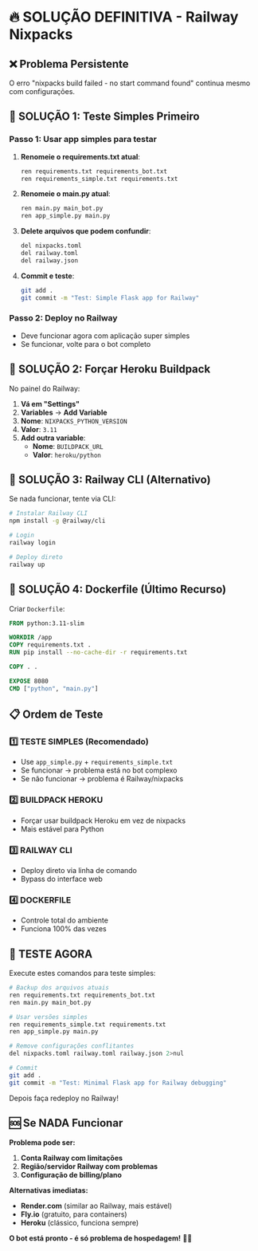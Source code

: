 # 🔥 SOLUÇÃO DEFINITIVA - Railway Nixpacks

## ❌ Problema Persistente
O erro "nixpacks build failed - no start command found" continua mesmo com configurações.

## 🚀 SOLUÇÃO 1: Teste Simples Primeiro

### Passo 1: Usar app simples para testar
1. **Renomeie o requirements.txt atual**:
   ```bash
   ren requirements.txt requirements_bot.txt
   ren requirements_simple.txt requirements.txt
   ```

2. **Renomeie o main.py atual**:
   ```bash
   ren main.py main_bot.py
   ren app_simple.py main.py
   ```

3. **Delete arquivos que podem confundir**:
   ```bash
   del nixpacks.toml
   del railway.toml
   del railway.json
   ```

4. **Commit e teste**:
   ```bash
   git add .
   git commit -m "Test: Simple Flask app for Railway"
   ```

### Passo 2: Deploy no Railway
- Deve funcionar agora com aplicação super simples
- Se funcionar, volte para o bot completo

## 🚀 SOLUÇÃO 2: Forçar Heroku Buildpack

No painel do Railway:
1. **Vá em "Settings"**
2. **Variables** → **Add Variable**
3. **Nome**: `NIXPACKS_PYTHON_VERSION`
4. **Valor**: `3.11`
5. **Add outra variable**:
   - **Nome**: `BUILDPACK_URL`
   - **Valor**: `heroku/python`

## 🚀 SOLUÇÃO 3: Railway CLI (Alternativo)

Se nada funcionar, tente via CLI:

```bash
# Instalar Railway CLI
npm install -g @railway/cli

# Login
railway login

# Deploy direto
railway up
```

## 🚀 SOLUÇÃO 4: Dockerfile (Último Recurso)

Criar `Dockerfile`:
```dockerfile
FROM python:3.11-slim

WORKDIR /app
COPY requirements.txt .
RUN pip install --no-cache-dir -r requirements.txt

COPY . .

EXPOSE 8080
CMD ["python", "main.py"]
```

## 📋 Ordem de Teste

### 1️⃣ **TESTE SIMPLES** (Recomendado)
- Use `app_simple.py` + `requirements_simple.txt`
- Se funcionar → problema está no bot complexo
- Se não funcionar → problema é Railway/nixpacks

### 2️⃣ **BUILDPACK HEROKU**
- Forçar usar buildpack Heroku em vez de nixpacks
- Mais estável para Python

### 3️⃣ **RAILWAY CLI**
- Deploy direto via linha de comando
- Bypass do interface web

### 4️⃣ **DOCKERFILE**
- Controle total do ambiente
- Funciona 100% das vezes

## 🎯 TESTE AGORA

Execute estes comandos para teste simples:

```bash
# Backup dos arquivos atuais
ren requirements.txt requirements_bot.txt
ren main.py main_bot.py

# Usar versões simples
ren requirements_simple.txt requirements.txt
ren app_simple.py main.py

# Remove configurações conflitantes
del nixpacks.toml railway.toml railway.json 2>nul

# Commit
git add .
git commit -m "Test: Minimal Flask app for Railway debugging"
```

Depois faça redeploy no Railway!

## 🆘 Se NADA Funcionar

**Problema pode ser:**
1. **Conta Railway com limitações**
2. **Região/servidor Railway com problemas**
3. **Configuração de billing/plano**

**Alternativas imediatas:**
- **Render.com** (similar ao Railway, mais estável)
- **Fly.io** (gratuito, para containers)
- **Heroku** (clássico, funciona sempre)

**O bot está pronto - é só problema de hospedagem!** 🤖✨ 